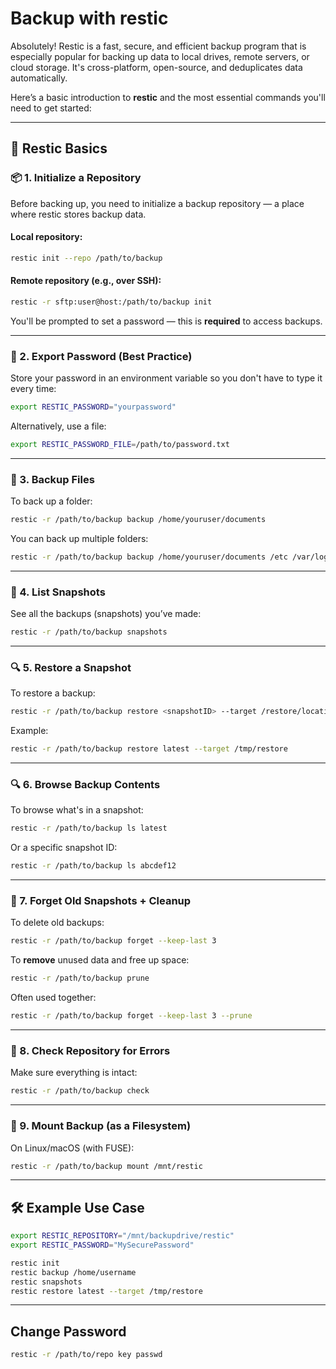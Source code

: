# Backup with restic

Absolutely! Restic is a fast, secure, and efficient backup program that is especially popular for backing up data to local drives, remote servers, or cloud storage. It's cross-platform, open-source, and deduplicates data automatically.

Here’s a basic introduction to **restic** and the most essential commands you'll need to get started:

---

## 🧰 **Restic Basics**

### 📦 1. **Initialize a Repository**

Before backing up, you need to initialize a backup repository — a place where restic stores backup data.

#### Local repository:

```bash
restic init --repo /path/to/backup
```

#### Remote repository (e.g., over SSH):

```bash
restic -r sftp:user@host:/path/to/backup init
```

You'll be prompted to set a password — this is **required** to access backups.

---

### 🔐 2. **Export Password (Best Practice)**

Store your password in an environment variable so you don't have to type it every time:

```bash
export RESTIC_PASSWORD="yourpassword"
```

Alternatively, use a file:

```bash
export RESTIC_PASSWORD_FILE=/path/to/password.txt
```

---

### 💾 3. **Backup Files**

To back up a folder:

```bash
restic -r /path/to/backup backup /home/youruser/documents
```

You can back up multiple folders:

```bash
restic -r /path/to/backup backup /home/youruser/documents /etc /var/log
```

---

### 📂 4. **List Snapshots**

See all the backups (snapshots) you’ve made:

```bash
restic -r /path/to/backup snapshots
```

---

### 🔍 5. **Restore a Snapshot**

To restore a backup:

```bash
restic -r /path/to/backup restore <snapshotID> --target /restore/location
```

Example:

```bash
restic -r /path/to/backup restore latest --target /tmp/restore
```

---

### 🔍 6. **Browse Backup Contents**

To browse what's in a snapshot:

```bash
restic -r /path/to/backup ls latest
```

Or a specific snapshot ID:

```bash
restic -r /path/to/backup ls abcdef12
```

---

### 🧹 7. **Forget Old Snapshots + Cleanup**

To delete old backups:

```bash
restic -r /path/to/backup forget --keep-last 3
```

To **remove** unused data and free up space:

```bash
restic -r /path/to/backup prune
```

Often used together:

```bash
restic -r /path/to/backup forget --keep-last 3 --prune
```

---

### 🧪 8. **Check Repository for Errors**

Make sure everything is intact:

```bash
restic -r /path/to/backup check
```

---

### 📃 9. **Mount Backup (as a Filesystem)**

On Linux/macOS (with FUSE):

```bash
restic -r /path/to/backup mount /mnt/restic
```

---

## 🛠️ Example Use Case

```bash
export RESTIC_REPOSITORY="/mnt/backupdrive/restic"
export RESTIC_PASSWORD="MySecurePassword"

restic init
restic backup /home/username
restic snapshots
restic restore latest --target /tmp/restore
```

---

## Change Password

```bash
restic -r /path/to/repo key passwd
```
